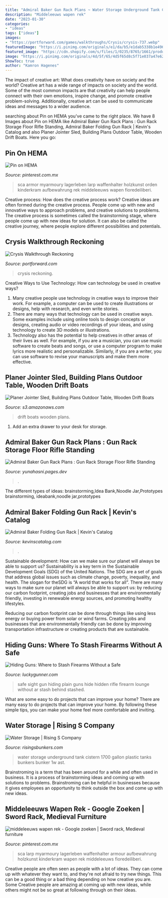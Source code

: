 ```yaml
---
title: "Admiral Baker Gun Rack Plans ~ Water Storage Underground Tank Cistern 1700 Gallon Plastic Tanks Bunkers Bunker 1w Ast"
description: "Middeleeuws wapen rek"
date: "2023-01-30"
categories:
- "ideas"
tags: ["ideas"]
images:
- "https://portforward.com/games/walkthroughs/Crysis/crysis-737.webp"
featuredImage: "https://i.pinimg.com/originals/e1/da/b5/e1dab5338b1e4960193969809e27390f.jpg"
featured_image: "https://cdn.shopify.com/s/files/1/0235/8765/1661/products/44-7154_Admiral-Baker-Gun-Rack-detail_620x.jpg?v=1582141258"
image: "https://i.pinimg.com/originals/4d/5f/65/4d5f65d8c5f71e037a47e62abbcf0ce6.jpg"
ShowToc: true
author: "Kamron Hagenes"
---
```



The impact of creative art: What does creativity have on society and the world?
Creative art has a wide range of impacts on society and the world. Some of the most common impacts are that creativity can help people connect with their own emotions, inspire change, and promote creative problem-solving. Additionally, creative art can be used to communicate ideas and messages to a wider audience.

	

		
searching about Pin on HEMA you've came to the right place. We have 8 Images about Pin on HEMA like Admiral Baker Gun Rack Plans : Gun Rack Storage Floor Rifle Standing, Admiral Baker Folding Gun Rack | Kevin&#039;s Catalog and also Planer Jointer Sled, Building Plans Outdoor Table, Wooden Drift Boats. Here you go:
		
    
## Pin On HEMA

<img loading=lazy src="https://i.pinimg.com/originals/e1/da/b5/e1dab5338b1e4960193969809e27390f.jpg" onerror="this.onerror=null;this.src='https://tse3.mm.bing.net/th?id=OIP.LC1XEBSI_uwNLCLWwA9jzAHaGA&amp;pid=15.1';" alt="Pin on HEMA">

_Source: pinterest.com.mx_

>sca armor myarmoury lagerleben larp waffenhalter holzkunst orden kinderkram aufbewahrung rek middeleeuws wapen fioredeiliberi. 

	

Creative process: How does the creative process work?
Creative ideas are often formed during the creative process. People come up with new and innovative ways to approach problems, and creative solutions to problems. The creative process is sometimes called the brainstorming stage, where people come up with new ideas for solution. It can also be called the creative journey, where people explore different possibilities and potentials.

    
## Crysis Walkthrough Reckoning

<img loading=lazy src="https://portforward.com/games/walkthroughs/Crysis/crysis-737.webp" onerror="this.onerror=null;this.src='https://tse1.mm.bing.net/th?id=OIP.Y_N_DgjTyBkGnAgtyl4uaQHaEo&amp;pid=15.1';" alt="Crysis Walkthrough Reckoning">

_Source: portforward.com_

>crysis reckoning. 

	

Creative Ways to Use Technology: How can technology be used in creative ways?
1. Many creative people use technology in creative ways to improve their work. For example, a computer can be used to create illustrations or designs, help with research, and even write stories.
2. There are many ways that technology can be used in creative ways. Some examples include using online tools to design concepts or designs, creating audio or video recordings of your ideas, and using technology to create 3D models or illustrations.
3. Technology also has the potential to help creatives in other areas of their lives as well. For example, if you are a musician, you can use music software to create beats and songs, or use a computer program to make lyrics more realistic and personalizable. Similarly, if you are a writer, you can use software to revise your manuscripts and make them more effective. 
    
## Planer Jointer Sled, Building Plans Outdoor Table, Wooden Drift Boats

<img loading=lazy src="http://www.kofflerboats.com/wp-content/uploads/2013/11/Used-Drift-boat-for-Sale-with-Baker-Trailer.jpg" onerror="this.onerror=null;this.src='https://tse2.mm.bing.net/th?id=OIP.a4pR1De9Se4rJ3IPJj6fMwHaFj&amp;pid=15.1';" alt="Planer Jointer Sled, Building Plans Outdoor Table, Wooden Drift Boats">

_Source: s3.amazonaws.com_

>drift boats wooden plans. 

	

1. Add an extra drawer to your desk for storage.

    
## Admiral Baker Gun Rack Plans : Gun Rack Storage Floor Rifle Standing

<img loading=lazy src="https://i.etsystatic.com/20350708/r/il/fa537b/1986093403/il_794xN.1986093403_nify.jpg" onerror="this.onerror=null;this.src='https://tse3.mm.bing.net/th?id=OIP.90ulIKtgo3URipIDauaIxAHaJ4&amp;pid=15.1';" alt="Admiral Baker Gun Rack Plans : Gun Rack Storage Floor Rifle Standing">

_Source: yunahasni.pages.dev_

>. 

	

The different types of ideas: brainstorming,Idea Bank,Noodle Jar,Prototypes
brainstorming, ideabank,noodle jar,prototypes

    
## Admiral Baker Folding Gun Rack | Kevin&#039;s Catalog

<img loading=lazy src="https://cdn.shopify.com/s/files/1/0235/8765/1661/products/44-7154_Admiral-Baker-Gun-Rack-detail_620x.jpg?v=1582141258" onerror="this.onerror=null;this.src='https://tse2.mm.bing.net/th?id=OIP.Ml6DgLb6d2Ij_POq5vvbDQHaHa&amp;pid=15.1';" alt="Admiral Baker Folding Gun Rack | Kevin&#039;s Catalog">

_Source: kevinscatalog.com_

>. 

	

Sustainable development: How can we make sure our planet will always be able to support us?
Sustainability is a key term in the Sustainable Development Goals (SDG) of the United Nations. The SDG are a set of goals that address global issues such as climate change, poverty, inequality, and health. The slogan for theSDG is “A world that works for all”.
There are many ways to make sure our planet will always be able to support us: by reducing our carbon footprint, creating jobs and businesses that are environmentally friendly, investing in renewable energy sources, and promoting healthy lifestyles.

Reducing our carbon footprint can be done through things like using less energy or buying power from solar or wind farms. Creating jobs and businesses that are environmentally friendly can be done by improving transportation infrastructure or creating products that are sustainable.

    
## Hiding Guns: Where To Stash Firearms Without A Safe

<img loading=lazy src="http://loungecdn.luckygunner.com/lounge/media/hidden-featured-1.jpg" onerror="this.onerror=null;this.src='https://tse2.mm.bing.net/th?id=OIP.WTroANxoMmuzBGBZAq4m9QHaDL&amp;pid=15.1';" alt="Hiding Guns: Where to Stash Firearms Without a Safe">

_Source: luckygunner.com_

>safe sight gun hiding plain guns hide hidden rifle firearm lounge without ar stash behind stashed. 

	

What are some easy to do projects that can improve your home?
There are many easy to do projects that can improve your home. By following these simple tips, you can make your home feel more comfortable and inviting.

    
## Water Storage | Rising S Company

<img loading=lazy src="https://risingsbunkers.com/wp-content/uploads/2017/06/WaterTank-1.jpg" onerror="this.onerror=null;this.src='https://tse4.mm.bing.net/th?id=OIP.jOyVOLTongxxg0Yy25FiLAAAAA&amp;pid=15.1';" alt="Water Storage | Rising S Company">

_Source: risingsbunkers.com_

>water storage underground tank cistern 1700 gallon plastic tanks bunkers bunker 1w ast. 

	

Brainstroming is a term that has been around for a while and often used in business. It is a process of brainstorming ideas and coming up with solutions to problems. Brainstroming can be helpful in businesses because it gives employees an opportunity to think outside the box and come up with new ideas.

    
## Middeleeuws Wapen Rek - Google Zoeken | Sword Rack, Medieval Furniture

<img loading=lazy src="https://i.pinimg.com/originals/4d/5f/65/4d5f65d8c5f71e037a47e62abbcf0ce6.jpg" onerror="this.onerror=null;this.src='https://tse1.mm.bing.net/th?id=OIP.Urlyzd9FODh19ac6cPZKIAHaF_&amp;pid=15.1';" alt="middeleeuws wapen rek - Google zoeken | Sword rack, Medieval furniture">

_Source: pinterest.com.mx_

>sca larp myarmoury lagerleben waffenhalter armour aufbewahrung holzkunst kinderkram wapen rek middeleeuws fioredeiliberi. 

	

Creative people are often seen as people with a lot of ideas. They can come up with whatever they want to, and they're not afraid to try new things. This can be a good thing or a bad thing depending on how creative you are. Some Creative people are amazing at coming up with new ideas, while others might not be so great at following through on their ideas.

